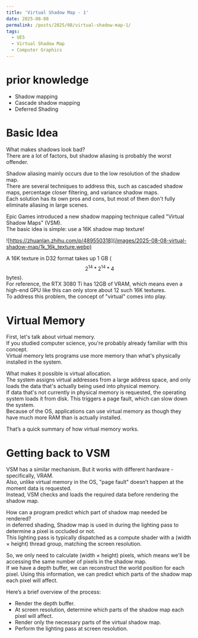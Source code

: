 ```yaml
---
title: 'Virtual Shadow Map - 1'
date: 2025-08-08
permalink: /posts/2025/08/virtual-shadow-map-1/
tags:
  - UE5
  - Virtual Shadow Map
  - Computer Graphics
---
```


# prior knowledge
- Shadow mapping
- Cascade shadow mapping
- Deferred Shading

# Basic Idea
What makes shadows look bad?  
There are a lot of factors, but shadow aliasing is probably the worst offender.  

Shadow aliasing mainly occurs due to the low resolution of the shadow map.  
There are several techniques to address this, such as cascaded shadow maps, percentage closer filtering, and variance shadow maps.  
Each solution has its own pros and cons, but most of them don't fully eliminate aliasing in large scenes.  

Epic Games introduced a new shadow mapping technique called "Virtual Shadow Maps" (VSM).  
The basic idea is simple: use a 16K shadow map texture!  

![https://zhuanlan.zhihu.com/p/489550318](/images/2025-08-08-virtual-shadow-map/1k_16k_texture.webp)

A 16K texture in D32 format takes up 1 GB ($$2^{14} * 2^{14} * 4$$ bytes).  
For reference, the RTX 3080 Ti has 12GB of VRAM, which means even a high-end GPU like this can only store about 12 such 16K textures.  
To address this problem, the concept of "virtual" comes into play.  

# Virtual Memory
First, let's talk about virtual memory.  
If you studied computer science, you're probably already familiar with this concept.  
Virtual memory lets programs use more memory than what's physically installed in the system.  

What makes it possible is virtual allocation.  
The system assigns virtual addresses from a large address space, and only loads the data that's actually being used into physical memory.  
If data that's not currently in physical memory is requested, the operating system loads it from disk. This triggers a page fault, which can slow down the system.  
Because of the OS, applications can use virtual memory as though they have much more RAM than is actually installed.  

That’s a quick summary of how virtual memory works.  

# Getting back to VSM
VSM has a similar mechanism. But it works with different hardware - specifically, VRAM.  
Also, unlike virtual memory in the OS, "page fault" doesn’t happen at the moment data is requested.  
Instead, VSM checks and loads the required data before rendering the shadow map.  

How can a program predict which part of shadow map needed be rendered?  
in deferred shading, Shadow map is used in during the lighting pass to determine a pixel is occluded or not.  
This lighting pass is typically dispatched as a compute shader with a (width × height) thread group, matching the screen resolution.

So, we only need to calculate (width × height) pixels, which means we'll be accessing the same number of pixels in the shadow map.  
If we have a depth buffer, we can reconstruct the world position for each pixel. Using this information, we can predict which parts of the shadow map each pixel will affect.

Here’s a brief overview of the process:
- Render the depth buffer.
- At screen resolution, determine which parts of the shadow map each pixel will affect.
- Render only the necessary parts of the virtual shadow map.
- Perform the lighting pass at screen resolution.